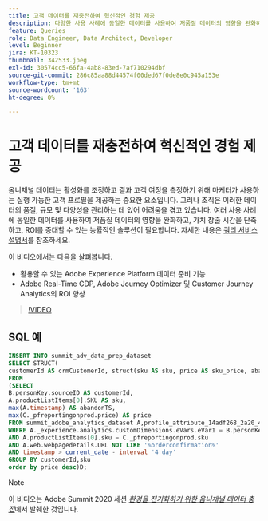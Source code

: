 ```yaml
---
title: 고객 데이터를 재충전하여 혁신적인 경험 제공
description: 다양한 사용 사례에 동일한 데이터를 사용하여 저품질 데이터의 영향을 완화하고, 가치 창출 시간을 줄이고, ROI를 증대하는 방법에 대해 알아봅니다.
feature: Queries
role: Data Engineer, Data Architect, Developer
level: Beginner
jira: KT-10323
thumbnail: 342533.jpeg
exl-id: 30574cc5-66fa-4ab8-83ed-7af710294dbf
source-git-commit: 286c85aa88d44574f00ded67f0de8e0c945a153e
workflow-type: tm+mt
source-wordcount: '163'
ht-degree: 0%

---
```


# 고객 데이터를 재충전하여 혁신적인 경험 제공

옴니채널 데이터는 활성화를 조정하고 결과 고객 여정을 측정하기 위해 마케터가 사용하는 실행 가능한 고객 프로필을 제공하는 중요한 요소입니다. 그러나 조직은 이러한 데이터의 품질, 규모 및 다양성을 관리하는 데 있어 어려움을 겪고 있습니다. 여러 사용 사례에 동일한 데이터를 사용하여 저품질 데이터의 영향을 완화하고, 가치 창출 시간을 단축하고, ROI를 증대할 수 있는 능률적인 솔루션이 필요합니다.
자세한 내용은 [쿼리 서비스 설명서](https://experienceleague.adobe.com/docs/experience-platform/query/home.html?lang=ko)를 참조하세요.

이 비디오에서는 다음을 살펴봅니다.

* 활용할 수 있는 Adobe Experience Platform 데이터 준비 기능
* Adobe Real-Time CDP, Adobe Journey Optimizer 및 Customer Journey Analytics의 ROI 향상

>[!VIDEO](https://video.tv.adobe.com/v/342533?learn=on&enablevpops)

## SQL 예

```sql
INSERT INTO summit_adv_data_prep_dataset
SELECT STRUCT(
customerId AS crmCustomerId, struct(sku AS sku, price AS sku_price, abandonTS AS abandonTS) AS abandonBrowse) AS _pfreportingonprod
FROM
(SELECT
B.personKey.sourceID AS customerId,
A.productListItems[0].SKU AS sku,
max(A.timestamp) AS abandonTS,
max(C._pfreportingonprod.price) AS price
FROM summit_adobe_analytics_dataset A,profile_attribute_14adf268_2a20_4dee_bee6_a6b0e34616a9 B,summit_product_dataset C
WHERE A._experience.analytics.customDimensions.eVars.eVar1 = B.personKey.sourceID
AND A.productListItems[0].sku = C._pfreportingonprod.sku
AND A.web.webpagedetails.URL NOT LIKE '%orderconfirmation%'
AND timestamp > current_date - interval '4 day'
GROUP BY customerId,sku
order by price desc)D;
```

>[!NOTE]
>
>이 비디오는 Adobe Summit 2020 세션 *[환경을 전기화하기 위한 옴니채널 데이터 충전](https://business.adobe.com/summit/2022/sessions/recharging-omnichannel-data-for-electrifying-exper-s409.html)*&#x200B;에서 발췌한 것입니다.
